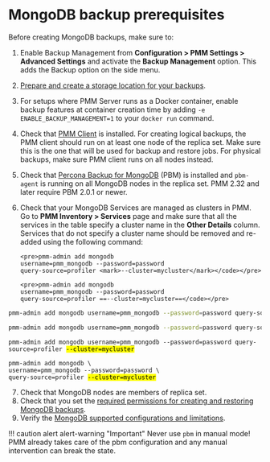 # MongoDB backup prerequisites

Before creating MongoDB backups, make sure to:

1. Enable Backup Management from <i class="uil uil-cog"></i> **Configuration > PMM Settings > Advanced Settings** and activate the **Backup Management** option. This adds the <i class="uil uil-history"></i> Backup option on the side menu.
2. [Prepare and create a storage location for your backups](../../get-started/backup/prepare_storage_location.md).
3. For setups where PMM Server runs as a Docker container, enable backup features at container creation time by adding `-e ENABLE_BACKUP_MANAGEMENT=1` to your `docker run` command.
4. Check that [PMM Client](../../setting-up/client/index.md) is installed. For creating logical backups, the PMM client should run on at least one node of the replica set. Make sure this is the one that will be used for backup and restore jobs. For physical backups, make sure PMM client runs on all nodes instead.  
5. Check that [Percona Backup for MongoDB](https://docs.percona.com/percona-backup-mongodb/index.html) (PBM) is installed and `pbm-agent` is running on all MongoDB nodes in the replica set. PMM 2.32 and later require PBM 2.0.1 or newer.
6. Check that your MongoDB Services are managed as clusters in PMM. Go to **PMM Inventory > Services** page and make sure that all the services in the table specify a cluster name in the **Other Details** column. Services that do not specify a cluster name should be removed and re-added using the following command:

       <pre>pmm-admin add mongodb
       username=pmm_mongodb --password=password 
       query-source=profiler <mark>--cluster=mycluster</mark></code></pre>

       <pre>pmm-admin add mongodb
       username=pmm_mongodb --password=password 
       query-source=profiler ==--cluster=mycluster==</code></pre>

```sh
pmm-admin add mongodb username=pmm_mongodb --password=password query-source=profiler ==--cluster=mycluster==
```

```sh
pmm-admin add mongodb username=pmm_mongodb --password=password query-source=profiler ==--cluster=mycluster==
```

 <pre>
<code>pmm-admin add mongodb username=pmm_mongodb --password=password query-source=profiler <mark>--cluster=mycluster</mark></code>
</pre>

 <pre>
<code>pmm-admin add mongodb \
username=pmm_mongodb --password=password \
query-source=profiler <mark>--cluster=mycluster</mark></code>
</pre>

7. Check that MongoDB nodes are members of replica set.
8. Check that you set the [required permissions for creating and restoring MongoDB backups](../../setting-up/client/mongodb.md#create-pmm-account-and-set-permissions).
9.  Verify the [MongoDB supported configurations and limitations](../../get-started/backup/mongodb_limitations.md).
   

!!! caution alert alert-warning "Important"
       Never use `pbm`  in manual mode! PMM already takes care of the pbm configuration and any manual intervention can break the state.